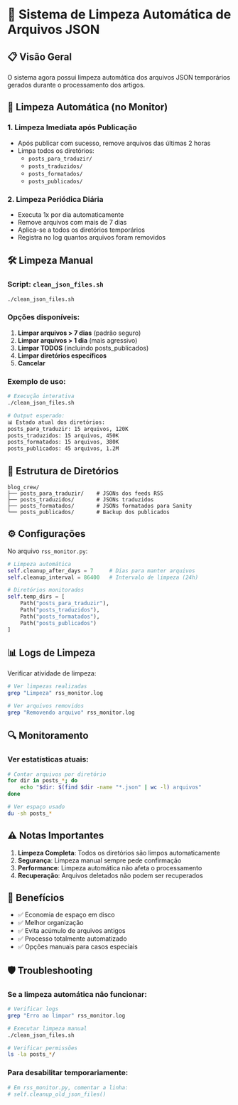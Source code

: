# 🧹 Sistema de Limpeza Automática de Arquivos JSON

## 📋 Visão Geral

O sistema agora possui limpeza automática dos arquivos JSON temporários gerados durante o processamento dos artigos.

## 🔄 Limpeza Automática (no Monitor)

### 1. **Limpeza Imediata após Publicação**
- Após publicar com sucesso, remove arquivos das últimas 2 horas
- Limpa todos os diretórios:
  - `posts_para_traduzir/`
  - `posts_traduzidos/`
  - `posts_formatados/`
  - `posts_publicados/`

### 2. **Limpeza Periódica Diária**
- Executa 1x por dia automaticamente
- Remove arquivos com mais de 7 dias
- Aplica-se a todos os diretórios temporários
- Registra no log quantos arquivos foram removidos

## 🛠️ Limpeza Manual

### Script: `clean_json_files.sh`

```bash
./clean_json_files.sh
```

### Opções disponíveis:
1. **Limpar arquivos > 7 dias** (padrão seguro)
2. **Limpar arquivos > 1 dia** (mais agressivo)
3. **Limpar TODOS** (incluindo posts_publicados)
4. **Limpar diretórios específicos**
5. **Cancelar**

### Exemplo de uso:
```bash
# Execução interativa
./clean_json_files.sh

# Output esperado:
📊 Estado atual dos diretórios:
posts_para_traduzir: 15 arquivos, 120K
posts_traduzidos: 15 arquivos, 450K
posts_formatados: 15 arquivos, 380K
posts_publicados: 45 arquivos, 1.2M
```

## 📁 Estrutura de Diretórios

```
blog_crew/
├── posts_para_traduzir/    # JSONs dos feeds RSS
├── posts_traduzidos/       # JSONs traduzidos
├── posts_formatados/       # JSONs formatados para Sanity
└── posts_publicados/       # Backup dos publicados
```

## ⚙️ Configurações

No arquivo `rss_monitor.py`:
```python
# Limpeza automática
self.cleanup_after_days = 7     # Dias para manter arquivos
self.cleanup_interval = 86400   # Intervalo de limpeza (24h)

# Diretórios monitorados
self.temp_dirs = [
    Path("posts_para_traduzir"),
    Path("posts_traduzidos"), 
    Path("posts_formatados"),
    Path("posts_publicados")
]
```

## 📊 Logs de Limpeza

Verificar atividade de limpeza:
```bash
# Ver limpezas realizadas
grep "Limpeza" rss_monitor.log

# Ver arquivos removidos
grep "Removendo arquivo" rss_monitor.log
```

## 🔍 Monitoramento

### Ver estatísticas atuais:
```bash
# Contar arquivos por diretório
for dir in posts_*; do
    echo "$dir: $(find $dir -name "*.json" | wc -l) arquivos"
done

# Ver espaço usado
du -sh posts_*
```

## ⚠️ Notas Importantes

1. **Limpeza Completa**: Todos os diretórios são limpos automaticamente
2. **Segurança**: Limpeza manual sempre pede confirmação
3. **Performance**: Limpeza automática não afeta o processamento
4. **Recuperação**: Arquivos deletados não podem ser recuperados

## 🚀 Benefícios

- ✅ Economia de espaço em disco
- ✅ Melhor organização
- ✅ Evita acúmulo de arquivos antigos
- ✅ Processo totalmente automatizado
- ✅ Opções manuais para casos especiais

## 🛡️ Troubleshooting

### Se a limpeza automática não funcionar:
```bash
# Verificar logs
grep "Erro ao limpar" rss_monitor.log

# Executar limpeza manual
./clean_json_files.sh

# Verificar permissões
ls -la posts_*/
```

### Para desabilitar temporariamente:
```python
# Em rss_monitor.py, comentar a linha:
# self.cleanup_old_json_files()
```